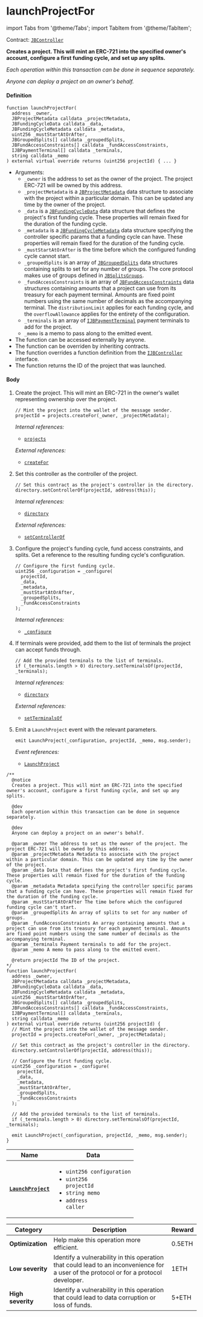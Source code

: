 # launchProjectFor

import Tabs from '@theme/Tabs';
import TabItem from '@theme/TabItem';

Contract: [`JBController`](/api/contracts/or-controllers/jbcontroller/README.md)​‌

<Tabs>
<TabItem value="Step by step" label="Step by step">

**Creates a project. This will mint an ERC-721 into the specified owner's account, configure a first funding cycle, and set up any splits.**

_Each operation within this transaction can be done in sequence separately._

_Anyone can deploy a project on an owner's behalf._

#### Definition

```
function launchProjectFor(
  address _owner,
  JBProjectMetadata calldata _projectMetadata,
  JBFundingCycleData calldata _data,
  JBFundingCycleMetadata calldata _metadata,
  uint256 _mustStartAtOrAfter,
  JBGroupedSplits[] calldata _groupedSplits,
  JBFundAccessConstraints[] calldata _fundAccessConstraints,
  IJBPaymentTerminal[] calldata _terminals,
  string calldata _memo
) external virtual override returns (uint256 projectId) { ... }
```

* Arguments:
  * `_owner` is the address to set as the owner of the project. The project ERC-721 will be owned by this address.
  * `_projectMetadata` is a [`JBProjectMetadata`](/api/data-structures/jbprojectmetadata.md) data structure to associate with the project within a particular domain. This can be updated any time by the owner of the project.
  * `_data` is a [`JBFundingCycleData`](/api/data-structures/jbfundingcycledata.md) data structure that defines the project's first funding cycle. These properties will remain fixed for the duration of the funding cycle.
  * `_metadata` is a [`JBFundingCycleMetadata`](/api/data-structures/jbfundingcyclemetadata.md) data structure specifying the controller specific params that a funding cycle can have. These properties will remain fixed for the duration of the funding cycle.
  * `_mustStartAtOrAfter` is the time before which the configured funding cycle cannot start.
  * `_groupedSplits` is an array of [`JBGroupedSplits`](/api/data-structures/jbgroupedsplits.md) data structures containing splits to set for any number of groups. The core protocol makes use of groups defined in [`JBSplitsGroups`](/api/libraries/jbsplitsgroups.md).
  * `_fundAccessConstraints` is an array of [`JBFundAccessConstraints`](/api/data-structures/jbfundaccessconstraints.md) data structures containing amounts that a project can use from its treasury for each payment terminal. Amounts are fixed point numbers using the same number of decimals as the accompanying terminal. The `distributionLimit` applies for each funding cycle, and the `overflowAllowance` applies for the entirety of the configuration.
  * `_terminals` is an array of [`IJBPaymentTerminal`](/api/interfaces/ijbpaymentterminal.md) payment terminals to add for the project.
  * `_memo` is a memo to pass along to the emitted event.
* The function can be accessed externally by anyone.
* The function can be overriden by inheriting contracts.
* The function overrides a function definition from the [`IJBController`](/api/interfaces/ijbcontroller.md) interface.
* The function returns the ID of the project that was launched.

#### Body

1.  Create the project. This will mint an ERC-721 in the owner's wallet representing ownership over the project.

    ```
    // Mint the project into the wallet of the message sender.
    projectId = projects.createFor(_owner, _projectMetadata);
    ```

    _Internal references:_

    * [`projects`](/api/contracts/or-controllers/jbcontroller/properties/projects.md)

    _External references:_

    * [`createFor`](/api/contracts/jbprojects/write/createfor.md)
2.  Set this controller as the controller of the project.

    ```
    // Set this contract as the project's controller in the directory.
    directory.setControllerOf(projectId, address(this));
    ```

    _Internal references:_

    * [`directory`](/api/contracts/or-controllers/jbcontroller/properties/directory.md)

    _External references:_

    * [`setControllerOf`](/api/contracts/jbdirectory/write/setcontrollerof.md)
3.  Configure the project's funding cycle, fund access constraints, and splits. Get a reference to the resulting funding cycle's configuration.

    ```
    // Configure the first funding cycle.
    uint256 _configuration = _configure(
      projectId,
      _data,
      _metadata,
      _mustStartAtOrAfter,
      _groupedSplits,
      _fundAccessConstraints
    );
    ```

    _Internal references:_

    * [`_configure`](/api/contracts/or-controllers/jbcontroller/write/-_configure.md)
4.  If terminals were provided, add them to the list of terminals the project can accept funds through.

    ```
    // Add the provided terminals to the list of terminals.
    if (_terminals.length > 0) directory.setTerminalsOf(projectId, _terminals);
    ```

    _Internal references:_

    * [`directory`](/api/contracts/or-controllers/jbcontroller/properties/directory.md)
    
    _External references:_

    * [`setTerminalsOf`](/api/contracts/jbdirectory/write/setterminalsof.md)
5.  Emit a `LaunchProject` event with the relevant parameters.

    ```
    emit LaunchProject(_configuration, projectId, _memo, msg.sender);
    ```

    _Event references:_

    * [`LaunchProject`](/api/contracts/or-controllers/jbcontroller/events/launchproject.md)

</TabItem>

<TabItem value="Code" label="Code">

```
/**
  @notice
  Creates a project. This will mint an ERC-721 into the specified owner's account, configure a first funding cycle, and set up any splits.

  @dev
  Each operation within this transaction can be done in sequence separately.

  @dev
  Anyone can deploy a project on an owner's behalf.

  @param _owner The address to set as the owner of the project. The project ERC-721 will be owned by this address.
  @param _projectMetadata Metadata to associate with the project within a particular domain. This can be updated any time by the owner of the project.
  @param _data Data that defines the project's first funding cycle. These properties will remain fixed for the duration of the funding cycle.
  @param _metadata Metadata specifying the controller specific params that a funding cycle can have. These properties will remain fixed for the duration of the funding cycle.
  @param _mustStartAtOrAfter The time before which the configured funding cycle can't start.
  @param _groupedSplits An array of splits to set for any number of groups.
  @param _fundAccessConstraints An array containing amounts that a project can use from its treasury for each payment terminal. Amounts are fixed point numbers using the same number of decimals as the accompanying terminal.
  @param _terminals Payment terminals to add for the project.
  @param _memo A memo to pass along to the emitted event.

  @return projectId The ID of the project.
*/
function launchProjectFor(
  address _owner,
  JBProjectMetadata calldata _projectMetadata,
  JBFundingCycleData calldata _data,
  JBFundingCycleMetadata calldata _metadata,
  uint256 _mustStartAtOrAfter,
  JBGroupedSplits[] calldata _groupedSplits,
  JBFundAccessConstraints[] calldata _fundAccessConstraints,
  IJBPaymentTerminal[] calldata _terminals,
  string calldata _memo
) external virtual override returns (uint256 projectId) {
  // Mint the project into the wallet of the message sender.
  projectId = projects.createFor(_owner, _projectMetadata);

  // Set this contract as the project's controller in the directory.
  directory.setControllerOf(projectId, address(this));

  // Configure the first funding cycle.
  uint256 _configuration = _configure(
    projectId,
    _data,
    _metadata,
    _mustStartAtOrAfter,
    _groupedSplits,
    _fundAccessConstraints
  );

  // Add the provided terminals to the list of terminals.
  if (_terminals.length > 0) directory.setTerminalsOf(projectId, _terminals);

  emit LaunchProject(_configuration, projectId, _memo, msg.sender);
}
```

</TabItem>


<TabItem value="Events" label="Events">

| Name                                                                    | Data                                                                                                                                                                                                                                                                                                                                                          |
| ----------------------------------------------------------------------- | ------------------------------------------------------------------------------------------------------------------------------------------------------------------------------------------------------------------------------------------------------------------------------------------------------------------------------------------------------------- |
| [**`LaunchProject`**](/api/contracts/or-controllers/jbcontroller/events/launchproject.md)                                         | <ul><li><code>uint256 configuration</code></li><li><code>uint256 projectId</code></li><li><code>string memo</code></li><li><code>address caller</code></li></ul>                 |

</TabItem>

<TabItem value="Bug bounty" label="Bug bounty">

| Category          | Description                                                                                                                            | Reward |
| ----------------- | -------------------------------------------------------------------------------------------------------------------------------------- | ------ |
| **Optimization**  | Help make this operation more efficient.                                                                                               | 0.5ETH |
| **Low severity**  | Identify a vulnerability in this operation that could lead to an inconvenience for a user of the protocol or for a protocol developer. | 1ETH   |
| **High severity** | Identify a vulnerability in this operation that could lead to data corruption or loss of funds.                                        | 5+ETH  |

</TabItem>
</Tabs>
